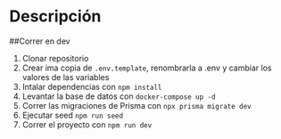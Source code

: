 # Descripción

##Correr en dev

1. Clonar repositorio
2. Crear ima copia de ```.env.template```, renombrarla a .env y cambiar los valores de las variables
3. Intalar dependencias con ```npm install```
4. Levantar la base de datos con ```docker-compose up -d```
5. Correr las migraciones de Prisma con ```npx prisma migrate dev```
6. Ejecutar seed ```npm run seed ```
6. Correr el proyecto con ```npm run dev```